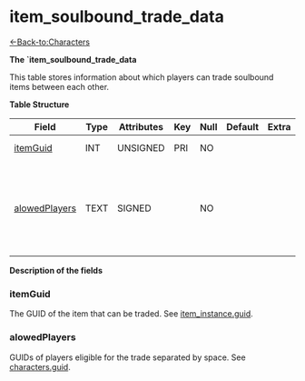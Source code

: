 # item\_soulbound\_trade\_data

[<-Back-to:Characters](database-characters)

**The \`item\_soulbound\_trade\_data**

This table stores information about which players can trade soulbound items between each other.

**Table Structure**

| Field              | Type | Attributes | Key | Null | Default | Extra | Comment                                                                 |
| ------------------ | ---- | ---------- | --- | ---- | ------- | ----- | ----------------------------------------------------------------------- |
| [itemGuid][1]      | INT  | UNSIGNED   | PRI | NO   |         |       | Item GUID                                                               |
| [alowedPlayers][2] | TEXT | SIGNED     |     | NO   |         |       | Space separated GUID list of players who can receive this item in trade |

[1]: #itemguid
[2]: #alowedplayers

**Description of the fields**

### itemGuid

The GUID of the item that can be traded. See [item\_instance.guid](item-instance#guid).

### alowedPlayers

GUIDs of players eligible for the trade separated by space. See [characters.guid](characters#guid).
